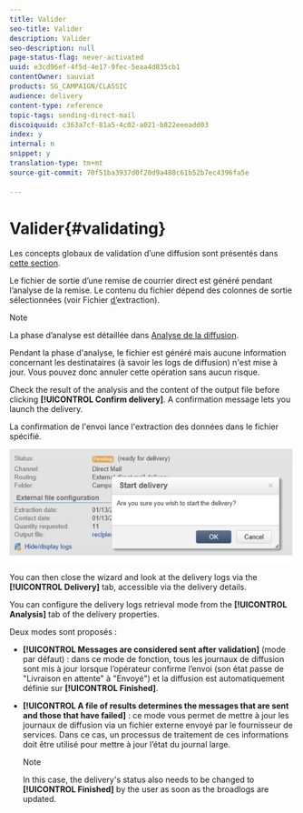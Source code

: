 ```yaml
---
title: Valider
seo-title: Valider
description: Valider
seo-description: null
page-status-flag: never-activated
uuid: e3cd96ef-4f5d-4e17-9fec-5eaa4d835cb1
contentOwner: sauviat
products: SG_CAMPAIGN/CLASSIC
audience: delivery
content-type: reference
topic-tags: sending-direct-mail
discoiquuid: c363a7cf-81a5-4c02-a021-b822eeeadd03
index: y
internal: n
snippet: y
translation-type: tm+mt
source-git-commit: 70f51ba3937d0f20d9a488c61b52b7ec4396fa5e

---
```



# Valider{#validating}

Les concepts globaux de validation d’une diffusion sont présentés dans [cette section](../../delivery/using/steps-validating-the-delivery.md).

Le fichier de sortie d’une remise de courrier direct est généré pendant l’analyse de la remise. Le contenu du fichier dépend des colonnes de sortie sélectionnées (voir Fichier [d’](../../delivery/using/defining-the-direct-mail-content.md#extraction-file)extraction).

>[!NOTE]
>
>La phase d’analyse est détaillée dans [Analyse de la diffusion](../../delivery/using/steps-validating-the-delivery.md#analyzing-the-delivery).

Pendant la phase d&#39;analyse, le fichier est généré mais aucune information concernant les destinataires (à savoir les logs de diffusion) n&#39;est mise à jour. Vous pouvez donc annuler cette opération sans aucun risque.

Check the result of the analysis and the content of the output file before clicking **[!UICONTROL Confirm delivery]**. A confirmation message lets you launch the delivery.

La confirmation de l&#39;envoi lance l&#39;extraction des données dans le fichier spécifié.

![](assets/s_ncs_user_postal_del_send_confirm_postal.png)

You can then close the wizard and look at the delivery logs via the **[!UICONTROL Delivery]** tab, accessible via the delivery details.

You can configure the delivery logs retrieval mode from the **[!UICONTROL Analysis]** tab of the delivery properties.

Deux modes sont proposés :

* **[!UICONTROL Messages are considered sent after validation]** (mode par défaut) : dans ce mode de fonction, tous les journaux de diffusion sont mis à jour lorsque l’opérateur confirme l’envoi (son état passe de &quot;Livraison en attente&quot; à &quot;Envoyé&quot;) et la diffusion est automatiquement définie sur **[!UICONTROL Finished]**.
* **[!UICONTROL A file of results determines the messages that are sent and those that have failed]** : ce mode vous permet de mettre à jour les journaux de diffusion via un fichier externe envoyé par le fournisseur de services. Dans ce cas, un processus de traitement de ces informations doit être utilisé pour mettre à jour l’état du journal large.

   >[!NOTE]
   >
   >In this case, the delivery&#39;s status also needs to be changed to **[!UICONTROL Finished]** by the user as soon as the broadlogs are updated.
